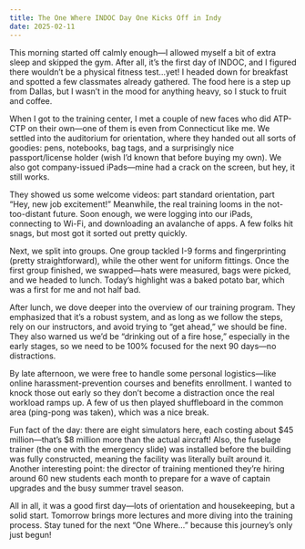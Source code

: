```yaml
---
title: The One Where INDOC Day One Kicks Off in Indy
date: 2025-02-11
---
```

This morning started off calmly enough—I allowed myself a bit of extra sleep and skipped the gym. After all, it’s the first day of INDOC, and I figured there wouldn’t be a physical fitness test…yet! I headed down for breakfast and spotted a few classmates already gathered. The food here is a step up from Dallas, but I wasn’t in the mood for anything heavy, so I stuck to fruit and coffee.

When I got to the training center, I met a couple of new faces who did ATP-CTP on their own—one of them is even from Connecticut like me. We settled into the auditorium for orientation, where they handed out all sorts of goodies: pens, notebooks, bag tags, and a surprisingly nice passport/license holder (wish I’d known that before buying my own). We also got company-issued iPads—mine had a crack on the screen, but hey, it still works.

They showed us some welcome videos: part standard orientation, part “Hey, new job excitement!” Meanwhile, the real training looms in the not-too-distant future. Soon enough, we were logging into our iPads, connecting to Wi-Fi, and downloading an avalanche of apps. A few folks hit snags, but most got it sorted out pretty quickly.

Next, we split into groups. One group tackled I-9 forms and fingerprinting (pretty straightforward), while the other went for uniform fittings. Once the first group finished, we swapped—hats were measured, bags were picked, and we headed to lunch. Today’s highlight was a baked potato bar, which was a first for me and not half bad.

After lunch, we dove deeper into the overview of our training program. They emphasized that it’s a robust system, and as long as we follow the steps, rely on our instructors, and avoid trying to “get ahead,” we should be fine. They also warned us we’d be “drinking out of a fire hose,” especially in the early stages, so we need to be 100% focused for the next 90 days—no distractions.

By late afternoon, we were free to handle some personal logistics—like online harassment-prevention courses and benefits enrollment. I wanted to knock those out early so they don’t become a distraction once the real workload ramps up. A few of us then played shuffleboard in the common area (ping-pong was taken), which was a nice break.

Fun fact of the day: there are eight simulators here, each costing about $45 million—that’s $8 million more than the actual aircraft! Also, the fuselage trainer (the one with the emergency slide) was installed before the building was fully constructed, meaning the facility was literally built around it. Another interesting point: the director of training mentioned they’re hiring around 60 new students each month to prepare for a wave of captain upgrades and the busy summer travel season.

All in all, it was a good first day—lots of orientation and housekeeping, but a solid start. Tomorrow brings more lectures and more diving into the training process. Stay tuned for the next “One Where…” because this journey’s only just begun!
